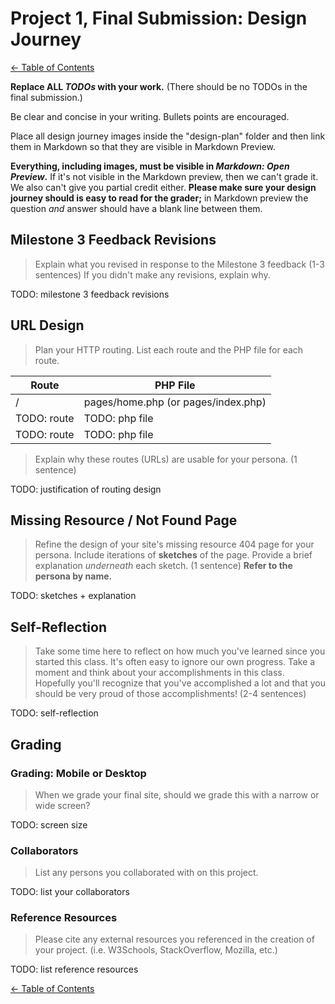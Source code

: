 # Project 1, Final Submission: Design Journey

[← Table of Contents](design-journey.md)

**Replace ALL _TODOs_ with your work.** (There should be no TODOs in the final submission.)

Be clear and concise in your writing. Bullets points are encouraged.

Place all design journey images inside the "design-plan" folder and then link them in Markdown so that they are visible in Markdown Preview.

**Everything, including images, must be visible in _Markdown: Open Preview_.** If it's not visible in the Markdown preview, then we can't grade it. We also can't give you partial credit either. **Please make sure your design journey should is easy to read for the grader;** in Markdown preview the question _and_ answer should have a blank line between them.


## Milestone 3 Feedback Revisions
> Explain what you revised in response to the Milestone 3 feedback (1-3 sentences)
> If you didn't make any revisions, explain why.

TODO: milestone 3 feedback revisions


## URL Design
> Plan your HTTP routing.
> List each route and the PHP file for each route.

| Route       | PHP File                            |
| ----------- | ----------------------------------- |
| /           | pages/home.php (or pages/index.php) |
| TODO: route | TODO: php file                      |
| TODO: route | TODO: php file                      |

> Explain why these routes (URLs) are usable for your persona. (1 sentence)

TODO: justification of routing design


## Missing Resource / Not Found Page
> Refine the design of your site's missing resource 404 page for your persona.
> Include iterations of **sketches** of the page.
> Provide a brief explanation _underneath_ each sketch. (1 sentence)
> **Refer to the persona by name.**

TODO: sketches + explanation


## Self-Reflection
> Take some time here to reflect on how much you've learned since you started this class. It's often easy to ignore our own progress. Take a moment and think about your accomplishments in this class. Hopefully you'll recognize that you've accomplished a lot and that you should be very proud of those accomplishments! (2-4 sentences)

TODO: self-reflection


## Grading

### Grading: Mobile or Desktop
> When we grade your final site, should we grade this with a narrow or wide screen?

TODO: screen size


### Collaborators
> List any persons you collaborated with on this project.

TODO: list your collaborators


### Reference Resources
> Please cite any external resources you referenced in the creation of your project.
> (i.e. W3Schools, StackOverflow, Mozilla, etc.)

TODO: list reference resources


[← Table of Contents](design-journey.md)
